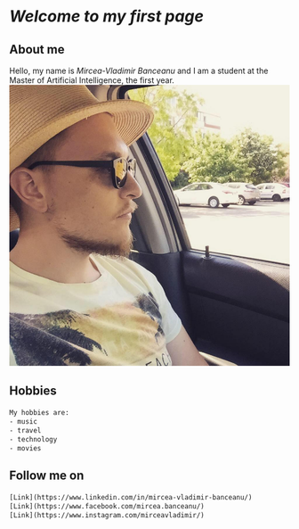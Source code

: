 # **_Welcome to my first page_**

## **About me**
Hello, my name is _Mircea-Vladimir Banceanu_ and I am a student at the Master of Artificial Intelligence, the first year.
![Image](photo.jpg)
## Hobbies
```
My hobbies are:
- music
- travel
- technology
- movies
```

## Follow me on
```
[Link](https://www.linkedin.com/in/mircea-vladimir-banceanu/) 
[Link](https://www.facebook.com/mircea.banceanu/)
[Link](https://www.instagram.com/mirceavladimir/)
```

